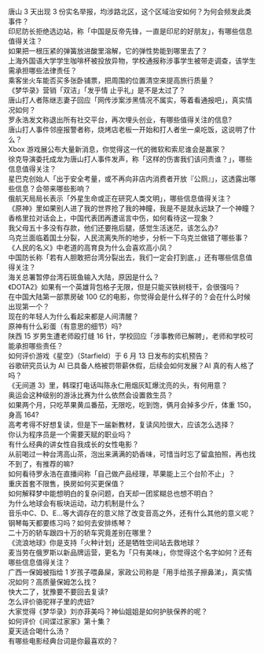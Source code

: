 唐山 3 天出现 3 份实名举报，均涉路北区，这个区域治安如何？为何会频发此类事件？  
印尼防长拒绝选边站，称「中国是反帝先锋，一直是印尼的好朋友」，有哪些信息值得关注？  
如果把一根压紧的弹簧放进酸里溶解，它的弹性势能到哪里去了？  
上海外国语大学学生咖啡杯被投放异物，学校通报称涉事学生被带走调查，该学生需承担哪些法律责任？  
乘客坐火车能否买多张卧铺票，把周围的位置清空来提高旅行质量？  
《梦华录》营销「双洁」「发乎情 止乎礼」是不是太过了？  
唐山打人者陈继志妻子回应「网传涉案涉黑情况不属实，等着看通报吧」，真实情况如何？  
罗永浩发文称退出所有社交平台，再次埋头创业，有哪些值得关注的信息?  
唐山打人事件邻座报警者称，烧烤店老板一开始和打人者坐一桌吃饭，这说明了什么？  
Xbox 游戏展公布大量新消息，你觉得这一代的微软和索尼谁会是赢家？  
徐克导演委托成龙为唐山打人事件发声，称「这样的伤害我们该问责谁？」，哪些信息值得关注？  
星巴克创始人「出于安全考量，或不再向非店内消费者开放『公厕』」，这透露出哪些信息？会带来哪些影响？  
俄航天局局长表示「外星生命或正在研究人类文明」，哪些信息值得关注？  
《原神》里如果别人进了我的世界抢了我的神瞳，我是不是就永远缺了一个神瞳？  
香格里拉对话会上，中国代表团再遭谣言中伤，如何看待这一现象？  
我父母五十多没有存款，他们还要拖后腿，感觉生活迷茫，该怎么办?  
乌克兰面临着国土分裂，人民流离失所的地步，分析一下乌克兰做错了哪些事？  
《人民的名义》中老道的高育良为什么会喜欢高小凤？  
中国防长称「若有人胆敢把台湾分裂出去，我们一定会打到底，」还有哪些信息值得关注？  
海关总署暂停台湾石斑鱼输入大陆，原因是什么？  
《DOTA2》如果有一个英雄背包格子无限，但是只能买铁树枝干，会很强吗？  
在中国大陆第一部票房破 100 亿的电影，你觉得会是什么样子的？会在什么时候出现第一个？  
现在的年轻人为什么看起来都是人间清醒？  
原神有什么彩蛋（有意思的细节）吗?  
陕西 15 岁男生遭老师殴打缝 16 针，学校回应「涉事教师已解聘」，老师和学校可能承担哪些责任？  
如何评价游戏《星空》（Starfield）于 6 月 13 日发布的实机预告？  
谷歌研究员认为 AI 已具备人格被罚带薪休假，后续会如何发展？AI 真的有人格了吗？  
《无间道 3》里，韩琛打电话叫陈永仁用烟灰缸爆沈亮的头，有何用意？  
奥运会这种级别的游泳比赛为什么依然会设置救生员？  
如果两个月，只吃苹果黄瓜番茄，无限吃，吃到饱，俩月会掉多少斤，体重 150，身高 164?  
高考考得不好想复读，但是下一届新教材，复读风险很大，应该怎么选择？  
你认为程序员是一个需要天赋的职业吗？  
有什么经典的讲女性自我成长的女性电影？  
从前喝过一种台湾高山茶，泡出来满满的奶香味，可惜当时忘了留盒拍照，再也找不到了，有推荐的嘛?  
如何看待罗永浩在直播间称「自己做产品经理，苹果能上三个台阶不止」？  
重庆首套不限售，换房如何买更保值？  
如何解释梦中能想明白的复杂问题，白天却一团浆糊总也想不明白？  
为什么地球会有板块运动，动力机制是什么？  
音乐中C、D、E...等大调存在的意义除了改变音高之外，还有什么其他的意义呢？  
钢琴每天都要练习吗？如何去安排练琴？  
二十万的轿车跟四十万的轿车究竟差别在哪里？  
《流浪地球》你是支持「火种计划」还是牺牲空间站去救地球？  
麦当劳在俄罗斯以新品牌运营，更名为「只有美味」，你觉得这个名字如何？还有哪些信息值得关注？  
广西一保姆被指给 1 岁孩子喂鼻屎，家政公司称是「用手给孩子擦鼻涕」，真实情况如何？高质量保姆怎么找？  
快大二了，犹豫要不要回去复读?  
怎么评价骆驼祥子里的虎妞?  
大家觉得《梦华录》刘亦菲美吗？神仙姐姐是如何护肤保养的呢？  
如何评价《间谍过家家》第十集？  
夏天适合喝什么汤？  
有哪些电影经典台词是你最喜欢的？  
